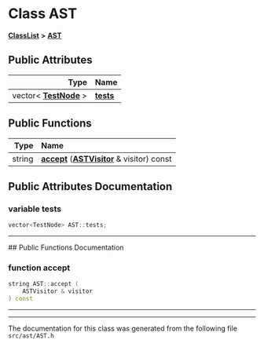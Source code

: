 

# Class AST



[**ClassList**](annotated.md) **>** [**AST**](classAST.md)


























## Public Attributes

| Type | Name |
| ---: | :--- |
|  vector&lt; [**TestNode**](classTestNode.md) &gt; | [**tests**](#variable-tests)  <br> |
















## Public Functions

| Type | Name |
| ---: | :--- |
|  string | [**accept**](#function-accept) ([**ASTVisitor**](classASTVisitor.md) & visitor) const<br> |




























## Public Attributes Documentation




### variable tests 

```C++
vector<TestNode> AST::tests;
```




<hr>
## Public Functions Documentation




### function accept 

```C++
string AST::accept (
    ASTVisitor & visitor
) const
```




<hr>

------------------------------
The documentation for this class was generated from the following file `src/ast/AST.h`


